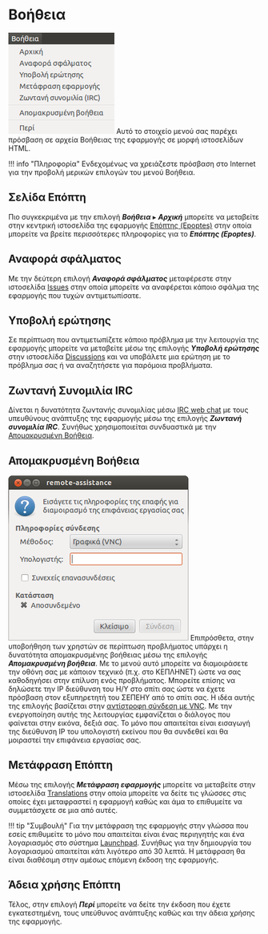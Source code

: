 # Βοήθεια

[![](Epoptes_help.png)](Epoptes_help.png)
Αυτό το στοιχείο μενού σας παρέχει πρόσβαση σε αρχεία Βοήθειας της εφαρμογής
σε μορφή ιστοσελίδων HTML.

!!! info "Πληροφορία"
    Ενδεχομένως να χρειάζεστε πρόσβαση στο Internet για την προβολή
    μερικών επιλογών του μενού Βοήθεια.

## Σελίδα Επόπτη

Πιο συγκεκριμένα με την επιλογή ***Βοήθεια*** ▸ ***Αρχική*** μπορείτε να
μεταβείτε στην κεντρική ιστοσελίδα της εφαρμογής
[Επόπτης (Epoptes)](http://www.epoptes.org)
στην οποία μπορείτε να βρείτε περισσότερες πληροφορίες για το ***Επόπτης (Epoptes)***.

## Αναφορά σφάλματος

Με την δεύτερη επιλογή ***Αναφορά σφάλματος*** μεταφέρεστε στην ιστοσελίδα
[Issues](https://github.com/epoptes/epoptes/issues) στην οποία μπορείτε να
αναφέρεται κάποιο σφάλμα της εφαρμογής που τυχών αντιμετωπίσατε.

## Υποβολή ερώτησης

Σε περίπτωση που αντιμετωπίζετε κάποιο πρόβλημα με την λειτουργία της
εφαρμογής μπορείτε να μεταβείτε μέσω της επιλογής
***Υποβολή ερώτησης*** στην ιστοσελίδα
[Discussions](https://github.com/epoptes/epoptes/discussions)
και να υποβάλετε μια ερώτηση με το πρόβλημα σας ή να αναζητήσετε για παρόμοια προβλήματα.

## Ζωντανή Συνομιλία IRC

Δίνεται η δυνατότητα ζωντανής συνομιλίας μέσω
[IRC web chat](https://ts.sch.gr/wiki/IRC) με τους υπευθύνους ανάπτυξης της εφαρμογής μέσω
της επιλογής ***Ζωντανή συνομιλία IRC***. Συνήθως χρησιμοποιείται συνδυαστικά με την
[Απομακρυσμένη Βοήθεια](#απομακρυσμένη-βοήθεια).

## Απομακρυσμένη Βοήθεια

[![](Epoptes_remote_assistance.png)](Epoptes_remote_assistance.png)
Επιπρόσθετα, στην υποβοήθηση των χρηστών σε περίπτωση προβλήματος υπάρχει η δυνατότητα
απομακρυσμένης βοήθειας μέσω της επιλογής ***Απομακρυσμένη βοήθεια***.
Με το μενού αυτό μπορείτε να διαμοιράσετε την οθόνη σας με κάποιον τεχνικό (π.χ. στο
ΚΕΠΛΗΝΕΤ) ώστε να σας καθοδηγήσει στην επίλυση ενός προβλήματος.
Μπορείτε επίσης να δηλώσετε την IP διεύθυνση του Η/Υ στο σπίτι σας ώστε
να έχετε πρόσβαση στον εξυπηρετητή του ΣΕΠΕΗΥ από το σπίτι σας. Η ιδέα
αυτής της επιλογής βασίζεται στην
[αντίστροφη σύνδεση με VNC](../Προχωρημένα/Απομακρυσμένη_πρόσβαση.md#πρόσβαση-με-vnc).
Με την ενεργοποίηση αυτής της λειτουργίας εμφανίζεται ο διάλογος που
φαίνεται στην εικόνα, δεξιά σας. Το μόνο που απαιτείται είναι
εισαγωγή της διεύθυνση IP του υπολογιστή εκείνου που θα συνδεθεί
και θα μοιραστεί την επιφάνεια εργασίας σας.

## Μετάφραση Επόπτη

Μέσω της επιλογής ***Μετάφραση εφαρμογής*** μπορείτε να μεταβείτε στην ιστοσελίδα
[Translations](https://epoptes.org/translations/) στην οποία μπορείτε
να δείτε τις γλώσσες στις οποίες έχει μεταφραστεί η εφαρμογή καθώς και
άμα το επιθυμείτε να συμμετάσχετε σε μια από αυτές.

!!! tip "Συμβουλή"
    Για την μετάφραση της εφαρμογής στην γλώσσα που εσείς επιθυμείτε το μόνο που απαιτείται είναι ένας περιηγητής και ένα λογαριασμός στο σύστημα [Launchpad](https://launchpad.net/). Συνήθως για την δημιουργία του λογαριασμού απαιτείται κάτι λιγότερο από 30 λεπτά. Η μετάφραση θα είναι διαθέσιμη στην αμέσως επόμενη έκδοση της εφαρμογής.

## Άδεια χρήσης Επόπτη

Τέλος, στην επιλογή ***Περί*** μπορείτε να δείτε την έκδοση που έχετε
εγκατεστημένη, τους υπεύθυνος ανάπτυξης καθώς και την άδεια
χρήσης της εφαρμογής.
